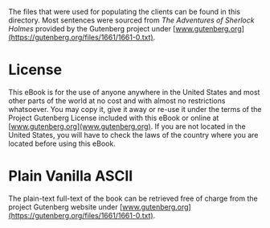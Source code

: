 The files that were used for populating the clients can be found in this directory. Most sentences were sourced from *The Adventures of Sherlock Holmes* provided by the Gutenberg project under [www.gutenberg.org](https://gutenberg.org/files/1661/1661-0.txt).

# License
This eBook is for the use of anyone anywhere in the United States and most other parts of the world at no cost and with almost no restrictions whatsoever. You may copy it, give it away or re-use it under the terms of the Project Gutenberg License included with this eBook or online at [www.gutenberg.org](www.gutenberg.org). If you are not located in the United States, you will have to check the laws of the country where you are located before using this eBook.

# Plain Vanilla ASCII
The plain-text full-text of the book can be retrieved free of charge from the project Gutenberg website under [www.gutenberg.org](https://gutenberg.org/files/1661/1661-0.txt).
